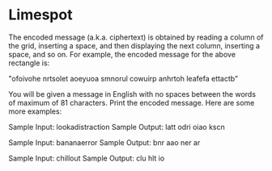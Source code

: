 # Limespot

The encoded message (a.k.a. ciphertext) is obtained by reading a column of the grid, inserting a space, and then displaying the next column, inserting a space, and so on. For example, the encoded message for the above rectangle is:

"ofoivohe nrtsolet aoeyuoa smnorul cowuirp anhrtoh leafefa ettactb"

You will be given a message in English with no spaces between the words of maximum of 81 characters. Print the encoded message. Here are some more examples:

Sample Input: lookadistraction
Sample Output: latt odri oiao kscn

Sample Input: bananaerror
Sample Output: bnr aao ner ar

Sample Input: chillout
Sample Output: clu hlt io
